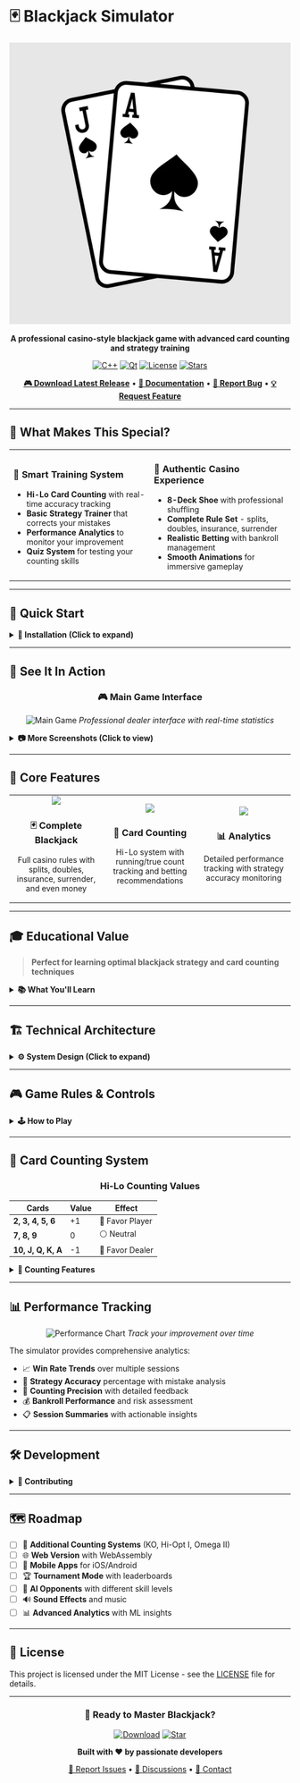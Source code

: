 # 🃏 Blackjack Simulator

<div align="center">

![Blackjack Logo](https://github.com/Mesa112/blackJack/blob/main/images/blackjack-hand-spades-black-jack-600nw-2122961363.jpg.png)

**A professional casino-style blackjack game with advanced card counting and strategy training**

[![C++](https://img.shields.io/badge/C%2B%2B-17-blue?style=for-the-badge&logo=cplusplus)](https://isocpp.org/)
[![Qt](https://img.shields.io/badge/Qt-6.0+-41CD52?style=for-the-badge&logo=qt)](https://www.qt.io/)
[![License](https://img.shields.io/badge/License-MIT-yellow?style=for-the-badge)](LICENSE)
[![Stars](https://img.shields.io/github/stars/yourusername/blackjack-simulator?style=for-the-badge)](https://github.com/yourusername/blackjack-simulator/stargazers)

[**🎮 Download Latest Release**](https://github.com/yourusername/blackjack-simulator/releases/latest) • [**📖 Documentation**](docs/) • [**🐛 Report Bug**](https://github.com/yourusername/blackjack-simulator/issues) • [**💡 Request Feature**](https://github.com/yourusername/blackjack-simulator/issues)

</div>

---

## 🎯 What Makes This Special?

<table>
<tr>
<td width="50%">

### 🧠 **Smart Training System**
- **Hi-Lo Card Counting** with real-time accuracy tracking
- **Basic Strategy Trainer** that corrects your mistakes
- **Performance Analytics** to monitor your improvement
- **Quiz System** for testing your counting skills

</td>
<td width="50%">

### 🎲 **Authentic Casino Experience**
- **8-Deck Shoe** with professional shuffling
- **Complete Rule Set** - splits, doubles, insurance, surrender
- **Realistic Betting** with bankroll management
- **Smooth Animations** for immersive gameplay

</td>
</tr>
</table>

---

## 🚀 Quick Start

<details>
<summary><b>🔧 Installation (Click to expand)</b></summary>

### Prerequisites
```bash
# Install Qt (Ubuntu/Debian)
sudo apt-get install qt6-base-dev qt6-tools-dev

# Install Qt (macOS)
brew install qt@6

# Install Qt (Windows)
# Download from https://www.qt.io/download
```

### Build & Run
```bash
git clone https://github.com/yourusername/blackjack-simulator.git
cd blackjack-simulator
qmake Blackjack.pro
make
./Blackjack
```

</details>

---

## 📸 See It In Action

<div align="center">

### 🎮 Main Game Interface
![Main Game](screenshots/main-game.png)
*Professional dealer interface with real-time statistics*

</div>

<details>
<summary><b>📷 More Screenshots (Click to view)</b></summary>

| Card Counting Training | Split Hands Management | Statistics Dashboard |
|------------------------|------------------------|---------------------|
| ![Counting](screenshots/counting.png) | ![Split](screenshots/split.png) | ![Stats](screenshots/stats.png) |
| *Hi-Lo system with accuracy tracking* | *Advanced split hand gameplay* | *Comprehensive performance analytics* |

</details>

---

## 🎯 Core Features

<table>
<tr>
<td align="center" width="33%">
<img src="https://img.icons8.com/color/96/000000/playing-cards.png" width="80"/>

### 🃏 **Complete Blackjack**
Full casino rules with splits, doubles, insurance, surrender, and even money
</td>
<td align="center" width="33%">
<img src="https://img.icons8.com/color/96/000000/brain.png" width="80"/>

### 🧠 **Card Counting**
Hi-Lo system with running/true count tracking and betting recommendations
</td>
<td align="center" width="33%">
<img src="https://img.icons8.com/color/96/000000/statistics.png" width="80"/>

### 📊 **Analytics**
Detailed performance tracking with strategy accuracy monitoring
</td>
</tr>
</table>

---

## 🎓 Educational Value

> **Perfect for learning optimal blackjack strategy and card counting techniques**

<details>
<summary><b>📚 What You'll Learn</b></summary>

- **Card Counting Fundamentals**: Master the Hi-Lo system with guided practice
- **Basic Strategy Mastery**: Learn mathematically optimal decisions for every situation
- **Bankroll Management**: Understand proper betting strategies and risk control
- **Game Mathematics**: Explore the statistical foundations behind blackjack
- **Real-time Decision Making**: Practice under realistic casino conditions

</details>

---

## 🏗️ Technical Architecture

<details>
<summary><b>⚙️ System Design (Click to expand)</b></summary>

```
🎮 BlackjackSimulator/
├── 🃏 Core Game Logic
│   ├── Card.h/cpp              # Card representation
│   ├── Deck.h/cpp              # 8-deck shoe management
│   ├── Hand.h/cpp              # Hand evaluation
│   ├── Player.h/cpp            # Player actions
│   └── Dealer.h/cpp            # Dealer behavior
├── 🎯 Game Engine
│   ├── GameEngine.h/cpp        # Main game controller
│   ├── SplitHand.h/cpp         # Split hand logic
│   └── Stats.h/cpp             # Statistics tracking
├── 🧠 Training Systems
│   ├── Counting.h/cpp          # Card counting algorithms
│   └── BasicStrategy.h/cpp     # Strategy analysis
└── 🎨 User Interface
    ├── BlackjackGUI.h/cpp      # Qt interface
    └── CardImageManager.h/cpp  # Visual components
```

**Tech Stack:**
- **Language**: C++17
- **GUI Framework**: Qt 6.x
- **Build System**: qmake/CMake
- **Platforms**: Windows, macOS, Linux

</details>

---

## 🎮 Game Rules & Controls

<details>
<summary><b>🕹️ How to Play</b></summary>

### Basic Controls
| Action | Description |
|--------|-------------|
| **Hit** | Take another card |
| **Stand** | Keep current total |
| **Double Down** | Double bet, take one card |
| **Split** | Split matching pairs |
| **Surrender** | Forfeit half your bet |
| **Insurance** | Side bet when dealer shows Ace |

### Casino Rules
- Dealer hits on soft 17
- Blackjack pays 3:2
- Double down on any two cards
- Split pairs up to 4 hands
- Insurance pays 2:1
- Surrender returns half bet

</details>

---

## 🎯 Card Counting System

<div align="center">

### Hi-Lo Counting Values

| Cards | Value | Effect |
|-------|-------|--------|
| **2, 3, 4, 5, 6** | +1 | 🔴 Favor Player |
| **7, 8, 9** | 0 | ⚪ Neutral |
| **10, J, Q, K, A** | -1 | 🔵 Favor Dealer |

</div>

<details>
<summary><b>🧮 Counting Features</b></summary>

- **Running Count**: Real-time count maintenance
- **True Count**: Adjusted for remaining decks  
- **Betting Advice**: Recommended bet sizing
- **Accuracy Tracking**: Monitor counting precision
- **Quiz Mode**: Test your skills with random challenges

</details>

---

## 📊 Performance Tracking

<div align="center">

![Performance Chart](screenshots/performance-chart.png)
*Track your improvement over time*

</div>

The simulator provides comprehensive analytics:

- 📈 **Win Rate Trends** over multiple sessions
- 🎯 **Strategy Accuracy** percentage with mistake analysis  
- 🧠 **Counting Precision** with detailed feedback
- 💰 **Bankroll Performance** and risk assessment
- 📋 **Session Summaries** with actionable insights

---

## 🛠️ Development

<details>
<summary><b>👥 Contributing</b></summary>

We welcome contributions! Here's how:

1. 🍴 **Fork** the repository
2. 🌿 **Create** your feature branch (`git checkout -b feature/amazing-feature`)
3. 💾 **Commit** your changes (`git commit -m 'Add amazing feature'`)
4. 📤 **Push** to the branch (`git push origin feature/amazing-feature`)
5. 🔄 **Open** a Pull Request

### Development Setup
```bash
# Install development tools
sudo apt-get install qt6-base-dev qt6-tools-dev cmake

# Build in debug mode
qmake CONFIG+=debug
make

# Run tests (if available)
make test
```

</details>

---

## 🗺️ Roadmap

- [ ] 🎯 **Additional Counting Systems** (KO, Hi-Opt I, Omega II)
- [ ] 🌐 **Web Version** with WebAssembly
- [ ] 📱 **Mobile Apps** for iOS/Android
- [ ] 🏆 **Tournament Mode** with leaderboards
- [ ] 🤖 **AI Opponents** with different skill levels
- [ ] 🔊 **Sound Effects** and music
- [ ] 📊 **Advanced Analytics** with ML insights

---

## 📄 License

This project is licensed under the MIT License - see the [LICENSE](LICENSE) file for details.

---

<div align="center">

### 🎲 Ready to Master Blackjack?

[![Download](https://img.shields.io/badge/Download-Latest%20Release-success?style=for-the-badge&logo=download)](https://github.com/yourusername/blackjack-simulator/releases/latest)
[![Star](https://img.shields.io/badge/⭐-Star%20This%20Repo-yellow?style=for-the-badge)](https://github.com/yourusername/blackjack-simulator)

**Built with ❤️ by passionate developers**

[🐛 Report Issues](https://github.com/yourusername/blackjack-simulator/issues) • [💬 Discussions](https://github.com/yourusername/blackjack-simulator/discussions) • [📧 Contact](mailto:your.email@example.com)

</div>
